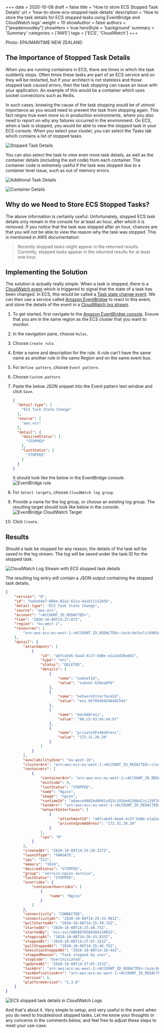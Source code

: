 +++
date = 2020-10-08
draft = false
title = 'How to store ECS Stopped Task Details'
url = 'how-to-store-ecs-stopped-task-details'
description = 'How to store the task details for ECS stopped tasks using EventBridge and CloudWatch logs'
weight = 10
showAuthor = false
authors = ["jenademoodley"]
showHero = true
heroStyle = 'background'
summary = 'Summary'
categories = ['AWS']
tags = ['ECS', 'CloudWatch']
+++


<p class="text-xs text-neutral-500 dark:text-neutral-400">Photo: EPA/MARITIME NEW ZEALAND</p>

## The Importance of Stopped Task Details

When you are running containers in ECS, there are times in which the task suddenly stops. Often times these tasks are part of an ECS service and so they will be restarted, but if your architect is not stateless and those stopped task caused errors, then the task stopping can cause an issue with your application. An example of this would be a container which uses socket connections such as Redis.

In such cases, knowing the cause of the task stopping would be of utmost importance as you would need to prevent the task from stopping again. This fact reigns true even more so in production environments, where you also need to report on why any failures occurred in the environment. On ECS, when a task is stopped, you would be able to view the stopped task in your ECS console. When you select your cluster, you can select the Tasks tab which contains a list of stopped tasks.

![Stopped Task Details](img/Screenshot-8.png "Stopped Task")

You can also select the task to view even more task details, as well as the container details (including the exit code) from each container. The container code is extremely useful if the task was stopped due to a container level issue, such as out of memory errors.

![Additional Task Details](img/Screenshot-9.png "Additional Task Details")

![Container Details](img/Screenshot-10.png "Container Details")

## Why do we Need to Store ECS Stopped Tasks?

The above information is certainly useful. Unfortunately, stopped ECS task details only remain in the console for at least an hour, after which it is removed. If you notice that the task was stopped after an hour, chances are that you will not be able to view the reason why the task was stopped. This is mentioned in AWS documentation:

> Recently stopped tasks might appear in the returned results. Currently, stopped tasks appear in the returned results for at least one hour. 


## Implementing the Solution

The solution is actually really simple. When a task is stopped, there is a [CloudWatch event](https://docs.aws.amazon.com/AmazonCloudWatch/latest/events/WhatIsCloudWatchEvents.html) which is triggered to signal that the state of a task has been changed. In ECS, this would be called a [Task state change event](https://docs.aws.amazon.com/AmazonECS/latest/developerguide/ecs_cwe_events.html#ecs_task_events). We can then use a service called [Amazon EventBridge](https://docs.aws.amazon.com/eventbridge/latest/userguide/what-is-amazon-eventbridge.html) to react to this event, and store the details of the event in a [CloudWatch log stream](https://docs.aws.amazon.com/AmazonCloudWatch/latest/logs/Working-with-log-groups-and-streams.html).

1. To get started, first navigate to the [Amazon EventBridge console](https://console.aws.amazon.com/events/). Ensure that you are in the same region as the ECS cluster that you want to monitor.
2. In the navigation pane, choose `Rules`.
3. Choose `Create rule`.
4. Enter a name and description for the rule. A rule can't have the same name as another rule in the same Region and on the same event bus.
5. For `Define pattern`, choose `Event pattern`.
6. Choose `Custom pattern`.
7. Paste the below JSON snippet into the Event pattern text window and click `Save`.

    ```json
    {
      "detail-type": [
        "ECS Task State Change"
      ],
      "source": [
        "aws.ecs"
      ],
      "detail": {
        "desiredStatus": [
          "STOPPED"
        ],
        "lastStatus": [
          "STOPPED"
        ]
      }
    }
    ```
    It should look like the below in the EventBridge console.
    ![EventBridge rule](img/Screenshot-11.png "EventBridge rule")

8. For `Select targets`, choose `CloudWatch log group`.
9. Provide a name for the log group, or choose an existing log group. The resulting target should look like below in the console.
    ![EventBridge CloudWatch Target](img/Screenshot-12.png "EventBridge CloudWatch Target")
10. Click `Create`.


## Results

Should a task be stopped for any reason, the details of the task will be saved to the log stream. The log will be saved under the task ID for the stopped task.

![CloudWatch Log Stream with ECS stopped task details](img/Screenshot-13-alt.png "CloudWatch Log Stream with ECS stopped task details")

The resulting log entry will contain a JSON output containing the stopped task details.

```json
{
    "version": "0",
    "id": "ba5eb4e7-60be-82a2-621a-4a1b11112b5b",
    "detail-type": "ECS Task State Change",
    "source": "aws.ecs",
    "account": "<ACCOUNT_ID_REDACTED>",
    "time": "2020-10-08T14:27:07Z",
    "region": "eu-west-1",
    "resources": [
        "arn:aws:ecs:eu-west-1:<ACCOUNT_ID_REDACTED>:task/default/8993cbec849642b8a9e00da5a620c3fe"
    ],
    "detail": {
        "attachments": [
            {
                "id": "a6fcab45-6aa4-4c37-bd0e-e1a2ad30a6d2",
                "type": "eni",
                "status": "DELETED",
                "details": [
                    {
                        "name": "subnetId",
                        "value": "subnet-b2bea0fb"
                    },
                    {
                        "name": "networkInterfaceId",
                        "value": "eni-05f85d6424640254e"
                    },
                    {
                        "name": "macAddress",
                        "value": "06:c5:43:de:e8:bf"
                    },
                    {
                        "name": "privateIPv4Address",
                        "value": "172.31.20.20"
                    }
                ]
            }
        ],
        "availabilityZone": "eu-west-1b",
        "clusterArn": "arn:aws:ecs:eu-west-1:<ACCOUNT_ID_REDACTED>:cluster/default",
        "containers": [
            {
                "containerArn": "arn:aws:ecs:eu-west-1:<ACCOUNT_ID_REDACTED>:container/45d23d4f-2e5c-4781-8cd7-cb521deae872",
                "exitCode": 0,
                "lastStatus": "STOPPED",
                "name": "Nginx",
                "image": "nginx",
                "runtimeId": "a8aece9082bd0901c023c191be013bbd11c129f288647dfa53002661d8285057",
                "taskArn": "arn:aws:ecs:eu-west-1:<ACCOUNT_ID_REDACTED>:task/default/8993cbec849642b8a9e00da5a620c3fe",
                "networkInterfaces": [
                    {
                        "attachmentId": "a6fcab45-6aa4-4c37-bd0e-e1a2ad30a6d2",
                        "privateIpv4Address": "172.31.20.20"
                    }
                ],
                "cpu": "0"
            }
        ],
        "createdAt": "2020-10-08T14:25:20.227Z",
        "launchType": "FARGATE",
        "cpu": "512",
        "memory": "1024",
        "desiredStatus": "STOPPED",
        "group": "service:nginx-service",
        "lastStatus": "STOPPED",
        "overrides": {
            "containerOverrides": [
                {
                    "name": "Nginx"
                }
            ]
        },
        "connectivity": "CONNECTED",
        "connectivityAt": "2020-10-08T14:25:33.981Z",
        "pullStartedAt": "2020-10-08T14:25:39.75Z",
        "startedAt": "2020-10-08T14:25:48.75Z",
        "startedBy": "ecs-svc/0068978569384120015",
        "stoppingAt": "2020-10-08T14:26:43.833Z",
        "stoppedAt": "2020-10-08T14:27:07.323Z",
        "pullStoppedAt": "2020-10-08T14:25:46.75Z",
        "executionStoppedAt": "2020-10-08T14:26:44Z",
        "stoppedReason": "Task stopped by user",
        "stopCode": "UserInitiated",
        "updatedAt": "2020-10-08T14:27:07.323Z",
        "taskArn": "arn:aws:ecs:eu-west-1:<ACCOUNT_ID_REDACTED>:task/default/8993cbec849642b8a9e00da5a620c3fe",
        "taskDefinitionArn": "arn:aws:ecs:eu-west-1:<ACCOUNT_ID_REDACTED>:task-definition/nginx-basic-fargate:1",
        "version": 6,
        "platformVersion": "1.3.0"
    }
}
```

![ECS stopped task details in CloudWatch Logs](img/Screenshot-13-alt.png "ECS stopped task details in CloudWatch Logs")

And that's about it. Very simple to setup, and very useful in the event when you do need to troubleshoot stopped tasks. Let me know your thoughts or any concerns in the comments below, and feel free to adjust these steps to meet your use-case.
